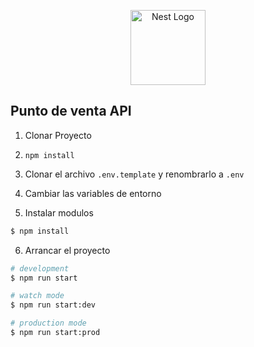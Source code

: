 <p align="center">
  <a href="http://nestjs.com/" target="blank"><img src="https://nestjs.com/img/logo-small.svg" width="120" alt="Nest Logo" /></a>
</p>


## Punto de venta API

1. Clonar Proyecto
2. ``npm install``
3. Clonar el archivo ```.env.template``` y renombrarlo a ```.env```
4. Cambiar las variables de entorno

5. Instalar modulos
```bash
$ npm install
```

6. Arrancar el proyecto

```bash
# development
$ npm run start

# watch mode
$ npm run start:dev

# production mode
$ npm run start:prod
```
